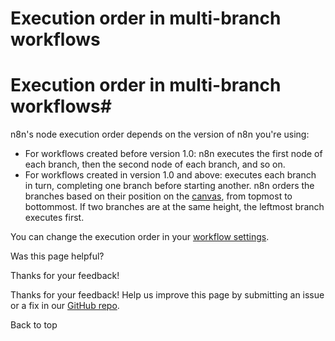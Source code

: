 # Execution order in multi-branch workflows

[ ](https://github.com/n8n-io/n8n-docs/edit/main/docs/flow-logic/execution-order.md "Edit this page")

# Execution order in multi-branch workflows#

n8n's node execution order depends on the version of n8n you're using:

  * For workflows created before version 1.0: n8n executes the first node of each branch, then the second node of each branch, and so on.
  * For workflows created in version 1.0 and above: executes each branch in turn, completing one branch before starting another. n8n orders the branches based on their position on the [canvas](../../glossary/#canvas-n8n), from topmost to bottommost. If two branches are at the same height, the leftmost branch executes first.



You can change the execution order in your [workflow settings](../../workflows/settings/).

Was this page helpful? 

Thanks for your feedback! 

Thanks for your feedback! Help us improve this page by submitting an issue or a fix in our [GitHub repo](https://github.com/n8n-io/n8n-docs). 

Back to top 
